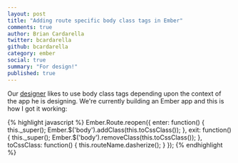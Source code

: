 ```yaml
---
layout: post
title: "Adding route specific body class tags in Ember"
comments: true
author: Brian Cardarella
twitter: bcardarella
github: bcardarella
category: ember
social: true
summary: "For design!"
published: true
---
```


Our [designer](http://twitter.com/cssboy) likes to use body class tags
depending upon the context of the app he is designing. We're currently
building an Ember app and this is how I got it working:

{% highlight javascript %}
Ember.Route.reopen({
  enter: function() {
    this._super();
    Ember.$('body').addClass(this.toCssClass());
  },
  exit: function() {
    this._super();
    Ember.$('body').removeClass(this.toCssClass());
  },
  toCssClass: function() {
    this.routeName.dasherize();
  }
});
{% endhighlight %}

